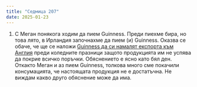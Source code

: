 ```yaml
---
title: "Седмица 207"
date: 2025-01-23
---
```


1. С Меган понякога ходим да пием Guinness. Преди пиехме бира, но това лято, в Ирландия започнахме да пием (и) Guinness. 
Оказва се обаче, че ще се наложи [Guinness да си намалят експорта към Англия](https://www.bbc.com/news/articles/cx2v5z0wvwzo) преди коледните празници защото продукцията им не успява да покрие всичко поръчки. 
Обяснението е ясно като бял ден. Откакто Меган и аз пием Guinness, толкова много сме покачили консумацията, че настоящата продукция не е достатъчна. Не виждам какво друго обяснение може да има.  

<script src="https://utteranc.es/client.js"
        repo="wiseblondie/brum-thoughts-chain"
        issue-term="pathname"
        theme="github-light"
        crossorigin="anonymous"
        async>
</script>
